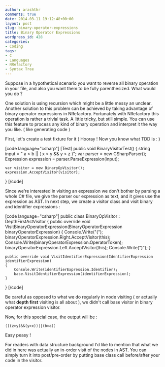 ```yaml
---
author: arashthr
comments: true
date: 2014-03-11 19:12:48+00:00
layout: post
slug: binary-operator-expressions
title: Binary Operator Expressions
wordpress_id: 428
categories:
- Coding
tags:
- C
- Languages
- NRefactory
- Syntax Tree
---
```


Suppose in a hypothetical scenario you want to reverse all binary operation in your file, and also you want them to be fully parenthesized. What would you do ?

One solution is using recursion which might be a little messy an unclear. Another solution to this problem can be achieved by taking advantage of binary operator expressions in NRefactory.
Fortunately with NRefactory this operation is rather a trivial task. A little tricky, but still simple.
You can use this feature to process any kind of binary operation and interpret it the way you like. ( like generating code )

First, let's create a test fixture for it ( Hooray ! Now you know what TDD is : )

[code language="csharp"]
[Test]
public void BinaryVisitorTest()
{
	string input = " a > b || ( x > y && y > z )";
	var parser = new CSharpParser();
	Expression expression = parser.ParseExpression(input);

	var visitor = new BinaryOpVisitor();
	expression.AcceptVisitor(visitor);
}
[/code]


Since we're interested in visiting an expression we don't bother by parsing a whole C# file, we give the parser our expression as text, and it gives use the expression as AST.
In next step, we create a visitor class and visit binary and identifier expressions :

[code language="csharp"]
public class BinaryOpVisitor : DepthFirstAstVisitor
{
	public override void VisitBinaryOperatorExpression(BinaryOperatorExpression binaryOperatorExpression)
	{
		Console.Write("(");
		binaryOperatorExpression.Right.AcceptVisitor(this);
		Console.Write(binaryOperatorExpression.OperatorToken);
		binaryOperatorExpression.Left.AcceptVisitor(this);
		Console.Write(")");
	}

	public override void VisitIdentifierExpression(IdentifierExpression identifierExpression)
	{
		Console.Write(identifierExpression.Identifier);
		base.VisitIdentifierExpression(identifierExpression);
	}
}
[/code]


Be careful as opposed to what we do regularly in node visiting ( or actually what **depth first** visiting is all about ), we didn't call base visitor in binary operator expression visitor.

Now, for this special case, the output will be :


    (((z>y)&&(y>x))||(b>a))


Easy peasy !

For readers with data structure background I'd like to mention that what we did in here was actually an in-order visit of the nodes in AST. You can simply turn it into post/pre-order by putting base class call before/after your code in the visitor.

